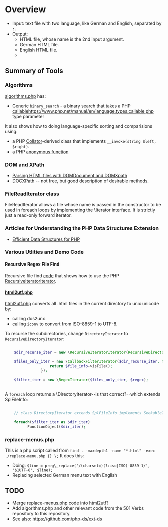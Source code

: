 # Overview

* Input: text file with two language, like  German and English, separated by `:`.
* Output: 
  * HTML file, whose name is the 2nd input argument. 
  * German HTML file.
  * English HTML file.
  * 
## Summary of Tools

### Algorithms

[algorithms.php](./algorithms.php) has:

* Generic `binary_search` - a binary search that takes a PHP [callable]()https://www.php.net/manual/en/language.types.callable.php type parameter

It also shows how to doing language-specific sorting and comparisions using:

*  a PHP [Collator](https://www.php.net/manual/en/class.collator.php)-derived class that implements `__invoke(string $left, $right)`.
*  a PHP [anonymous function](https://www.php.net/manual/en/functions.anonymous.php)

### DOM and XPath

* [Parsing HTML files with DOMDocument and DOMXpath](https://www.the-art-of-web.com/php/html-xpath-query/)
* [DOCXPath](https://www.phpdocx.com/documentation/introduction/docxpath) -- not free, but good description of desirable methods.

### FileReadIterator class 

FileReadIterator allows a file whose name is passed in the constructor to be used in foreach loops by implementing the \Iterator interface. It is strictly just a read-only forward iterator. 

### Articles for Understanding the PHP Data Structures Extension

* [Efficient Data Structures for PHP](https://medium.com/@rtheunissen/efficient-data-structures-for-php-7-9dda7af674cd)

### Various Utlities and Demo Code

#### Recursive Regex File Find

Recursive file find [code](https://github.com/kurt-krueckeberg/php-utils/blob/master/recursive-file-find-with-regex.php) that shows how to 
use the PHP [RecursiveIteratorIterator](https://www.php.net/manual/en/class.recursiveiteratoriterator.php).

#### [html2utf.php](./html2utf.php)

[html2utf.php](./html2utf.php) converts all .html files in the current directory to unix unicode by:

* calling dos2unx
* calling `iconv` to convert from ISO-8859-1 to UTF-8.

To recurse the subdirectories, change `DirectoryIterator` to `RecursiveDirectoryIterator`:

```php

    $dir_recurse_iter = new \RecursiveIteratorIterator(RecursiveDirectoryIterator($dir_path));

    $files_only_iter = new \CallbackFilterIterator($dir_recurse_iter, function(\SplFileInfo $file_info) {
                    return $file_info->isFile();
                });
                
    $filter_iter = new \RegexIterator($files_only_iter, $regex);
    
```

A `foreach` loop returns a \DirectoryIterator--is that correct?--which extends SplFileInfo:

```php

    // class DirectoryIterator extends SplFileInfo implements SeekableIterator {...}

    foreach($filter_iter as $dir_iter) 
          FunctionObject($dir_iter); 
```

### replace-menus.php

This is a php script called from `find . -maxdepth1 -name "*.html" -exec ./replace-menu.php {} \;`
It does this:

* Doing: `$line = preg\_replace('/(charset=)(?:iso|ISO)-8859-1/', '$1UTF-8', $line);`
* Replacing selected German menu text with English

## TODO

* Merge replace-menus.php code into html2utf?
* Add algorithms.php and other relevant code from the 501 Verbs repository to this repository.
* See also: https://github.com/php-ds/ext-ds
